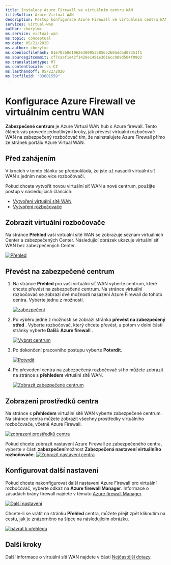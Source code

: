 ```yaml
---
title: Instalace Azure Firewall ve virtuálním centru WAN
titleSuffix: Azure Virtual WAN
description: Postup konfigurace Azure Firewall ve virtuálním centru WAN
services: virtual-wan
author: cherylmc
ms.service: virtual-wan
ms.topic: conceptual
ms.date: 05/21/2020
ms.author: cherylmc
ms.openlocfilehash: 01e703b0e1062e38095358565260addbd07351f1
ms.sourcegitcommit: cf7caaf1e42f1420e1491e3616cc989d504f0902
ms.translationtype: MT
ms.contentlocale: cs-CZ
ms.lasthandoff: 05/22/2020
ms.locfileid: "83801559"
---
```

# <a name="configure-azure-firewall-in-a-virtual-wan-hub"></a>Konfigurace Azure Firewall ve virtuálním centru WAN

**Zabezpečené centrum** je Azure Virtual WAN hub s Azure firewall. Tento článek vás provede jednotlivými kroky, jak převést virtuální rozbočovač WAN na zabezpečený rozbočovač tím, že nainstalujete Azure Firewall přímo ze stránek portálu Azure Virtual WAN.

## <a name="before-you-begin"></a>Před zahájením

V krocích v tomto článku se předpokládá, že jste už nasadili virtuální síť WAN s jedním nebo více rozbočovači.

Pokud chcete vytvořit novou virtuální síť WAN a nové centrum, použijte postup v následujících článcích:

* [Vytvoření virtuální sítě WAN](virtual-wan-site-to-site-portal.md#openvwan)
* [Vytvoření rozbočovače](virtual-wan-site-to-site-portal.md#hub)

## <a name="view-virtual-hubs"></a>Zobrazit virtuální rozbočovače

Na stránce **Přehled** vaší virtuální sítě WAN se zobrazuje seznam virtuálních Center a zabezpečených Center. Následující obrázek ukazuje virtuální síť WAN bez zabezpečených Center.

[![Přehled](./media/howto-firewall/overview.png)](./media/howto-firewall/overview.png#lightbox)

## <a name="convert-to-secured-hub"></a>Převést na zabezpečené centrum

1. Na stránce **Přehled** pro vaši virtuální síť WAN vyberte centrum, které chcete převést na zabezpečené centrum. Na stránce virtuální rozbočovač se zobrazí dvě možnosti nasazení Azure Firewall do tohoto centra. Vyberte jednu z možností.

   [![zabezpečení](./media/howto-firewall/security.png)](./media/howto-firewall/security.png#lightbox)

1. Po výběru jedné z možností se zobrazí stránka **převést na zabezpečený střed** . Vyberte rozbočovač, který chcete převést, a potom v dolní části stránky vyberte **Další: Azure firewall** .

   [![Vybrat centrum](./media/howto-firewall/select-hub.png)](./media/howto-firewall/select-hub.png#lightbox)
1. Po dokončení pracovního postupu vyberte **Potvrdit**.

   [![Potvrdit](./media/howto-firewall/confirm.png)](./media/howto-firewall/confirm.png#lightbox)

1. Po převedení centra na zabezpečený rozbočovač si ho můžete zobrazit na stránce s **přehledem** virtuální sítě WAN.

   [![Zobrazit zabezpečené centrum](./media/howto-firewall/secured-hub.png)](./media/howto-firewall/secured-hub.png#lightbox)

## <a name="view-hub-resources"></a>Zobrazení prostředků centra

Na stránce s **přehledem** virtuální sítě WAN vyberte zabezpečené centrum. Na stránce centra můžete zobrazit všechny prostředky virtuálního rozbočovače, včetně Azure Firewall.

[![zobrazení prostředků centra](./media/howto-firewall/view-resources.png)](./media/howto-firewall/view-resources.png#lightbox)

Pokud chcete zobrazit nastavení Azure Firewall ze zabezpečeného centra, vyberte v části **zabezpečení**možnost **Zabezpečená nastavení virtuálního rozbočovače**.
[![Zobrazit nastavení centra](./media/howto-firewall/hub-settings.png)](./media/howto-firewall/hub-settings.png#lightbox)

## <a name="configure-additional-settings"></a>Konfigurovat další nastavení

Pokud chcete nakonfigurovat další nastavení Azure Firewall pro virtuální rozbočovač, vyberte odkaz na **Azure firewall Manager**. Informace o zásadách brány firewall najdete v tématu [Azure firewall Manager](../firewall-manager/secure-cloud-network.md#create-a-firewall-policy-and-secure-your-hub).

[![Další nastavení](./media/howto-firewall/additional-settings.png)](./media/howto-firewall/additional-settings.png#lightbox)

Chcete-li se vrátit na stránku **Přehled** centra, můžete přejít zpět kliknutím na cestu, jak je znázorněno na šipce na následujícím obrázku.

[![návrat k přehledu](./media/howto-firewall/arrow.png)](./media/howto-firewall/arrow.png#lightbox)

## <a name="next-steps"></a>Další kroky

Další informace o virtuální síti WAN najdete v části [Nejčastější dotazy](virtual-wan-faq.md).
